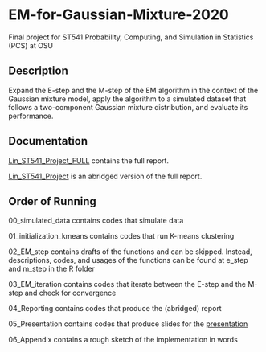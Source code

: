 # EM-for-Gaussian-Mixture-2020
Final project for ST541 Probability, Computing, and Simulation in Statistics (PCS) at OSU

## Description

Expand the E-step and the M-step of the EM algorithm in the context of the Gaussian mixture model, apply the algorithm to a simulated dataset that follows a two-component Gaussian mixture distribution, and evaluate its performance. 

## Documentation

[Lin_ST541_Project_FULL](https://github.com/franceslinyc/EM-for-Gaussian-Mixture-2020/blob/main/analysis/Lin_ST541_Project_FULL.pdf) contains the full report.

[Lin_ST541_Project](https://github.com/franceslinyc/EM-for-Gaussian-Mixture-2020/blob/main/analysis/Lin_ST541_Project.pdf) is an abridged version of the full report.

## Order of Running

00_simulated_data contains codes that simulate data

01_initialization_kmeans contains codes that run K-means clustering

02_EM_step contains drafts of the functions and can be skipped. Instead, descriptions, codes, and usages of the functions can be found at e_step and m_step in the R folder

03_EM_iteration contains codes that iterate between the E-step and the M-step and check for convergence

04_Reporting contains codes that produce the (abridged) report

05_Presentation contains codes that produce slides for the [presentation](https://github.com/franceslinyc/EM-for-Gaussian-Mixture-2020/blob/main/analysis/05_Presentation.pdf)

06_Appendix contains a rough sketch of the implementation in words
